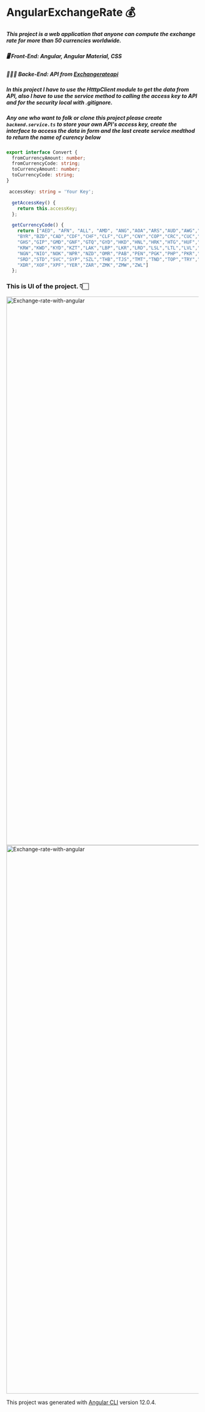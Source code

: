 # AngularExchangeRate 💰

##### This project is a web application that anyone can compute the exchange rate for more than 50 currencies worldwide.

##### 🖥 Front-End: Angular, Angular Material, CSS
##### 👷🏻‍♂️ Backe-End: API from [Exchangerateapi](https://exchangeratesapi.io/)

##### In this project I have to use the HtttpClient module to get the data from API, also I have to use the service method to calling the access key to API and for the security local with .gitignore.

##### Any one who want to folk or clone this project please create ```backend.service.ts``` to store your own API's access key, create the interface to access the data in form and the last create service medthod to return the name of curency below

```typescript
export interface Convert {
  fromCurrencyAmount: number;
  fromCurrencyCode: string;
  toCurrencyAmount: number;
  toCurrencyCode: string;
}

 accessKey: string = 'Your Key';

  getAccessKey() {
    return this.accessKey;
  };

  getCurrencyCode() {
    return ["AED", "AFN", "ALL", "AMD", "ANG","AOA","ARS","AUD","AWG","AZN","BAM","BBD","BDT","BGN","BHD","BIF","BMD","BND","BOB","BRL","BSD","BTC","BTN","BWP","BYN",
    "BYR","BZD","CAD","CDF","CHF","CLF","CLP","CNY","COP","CRC","CUC","CUP","CVE","CZK","DJF","DKK","DOP","DZD","EGP","ERN","ETB","EUR","FJD","FKP","GBP","GEL","GGP",
    "GHS","GIP","GMD","GNF","GTQ","GYD","HKD","HNL","HRK","HTG","HUF","IDR","ILS","IMP","INR","IQD","IRR","ISK","JEP","JMD","JOD","JPY","KES","KGS","KHR","KMF","KPW",
    "KRW","KWD","KYD","KZT","LAK","LBP","LKR","LRD","LSL","LTL","LVL","LYD","MAD","MDL","MGA","MKD","MMK","MNT","MOP","MRO","MUR","MVR","MWK","MXN","MYR","MZN","NAD",
    "NGN","NIO","NOK","NPR","NZD","OMR","PAB","PEN","PGK","PHP","PKR","PLN","PYG","QAR","RON","RSD","RUB","RWF","SAR","SBD","SCR","SDG","SEK","SGD","SHP","SLL","SOS",
    "SRD","STD","SVC","SYP","SZL","THB","TJS","TMT","TND","TOP","TRY","TTD","TWD","TZS","UAH","UGX","USD","UYU","UZS","VEF","VND","VUV","WST","XAF","XAG","XAU","XCD",
    "XDR","XOF","XPF","YER","ZAR","ZMK","ZMW","ZWL"]
  };
```

### This is UI of the project. 👇🏻

<img width="1434" alt="Exchange-rate-with-angular" src="https://user-images.githubusercontent.com/68180592/123462102-17af8180-d614-11eb-9bc1-6494bc944fbb.png">

<img width="1434" alt="Exchange-rate-with-angular" src="https://user-images.githubusercontent.com/68180592/123462115-1aaa7200-d614-11eb-9c80-be424841d91e.png">


This project was generated with [Angular CLI](https://github.com/angular/angular-cli) version 12.0.4.

